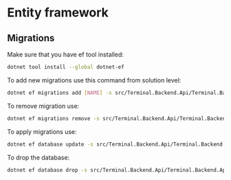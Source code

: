 # Entity framework

## Migrations

Make sure that you have ef tool installed:

```bash
dotnet tool install --global dotnet-ef
```

To add new migrations use this command from solution level:

```bash
dotnet ef migrations add [NAME] -s src/Terminal.Backend.Api/Terminal.Backend.Api.csproj -p src/Terminal.Backend.Infrastructure/Terminal.Backend.Infrastructure.csproj -o DAL/Migrations/
```

To remove migration use:

```bash
dotnet ef migrations remove -s src/Terminal.Backend.Api/Terminal.Backend.Api.csproj -p src/Terminal.Backend.Infrastructure/Terminal.Backend.Infrastructure.csproj
```

To apply migrations use:

```bash
dotnet ef database update -s src/Terminal.Backend.Api/Terminal.Backend.Api.csproj -p src/Terminal.Backend.Infrastructure/Terminal.Backend.Infrastructure.csproj -- [project arguments]
```

To drop the database:

```bash
dotnet ef database drop -s src/Terminal.Backend.Api/Terminal.Backend.Api.csproj -p src/Terminal.Backend.Infrastructure/Terminal.Backend.Infrastructure.csproj
```
